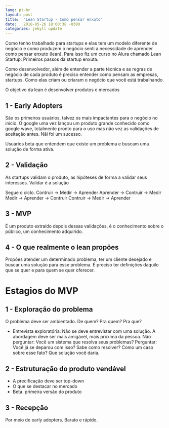 ```yaml
---
lang: pt-br
layout: post
title:  "Lean Startup - Como pensar enxuto"
date:   2018-05-26 18:00:38 -0300
categories: jekyll update
---
```


Como tenho trabalhado para startups e elas tem um modelo diferente de negócio e como produzem o negócio senti a necessidade de aprender como pensar enxuto (lean). Para isso fiz um curso no Alura chamado Lean Startup: Primeiros passos da startup enxuta.

Como desenvolvedor, além de entender a parte técnica e as regras de negócio de cada produto é preciso entender como pensam as empresas, startups. Como elas criam ou criaram o negócio que você está trabalhando.

O objetivo da lean é desenvolver produtos e mercados

## 1 - Early Adopters

São os primeiros usuários, talvez os mais impactantes para o negócio no início.
O google uma vez lançou um produto grande conhecido como google wave, totalmente pronto para o uso mas não vez as validações de aceitação antes. Nãi foi um sucesso.

Usuários beta que entendem que existe um problema e buscam uma solução de forma ativa.

## 2 - Validação

As startups validam o produto, as hipóteses de forma a validar seus interesses.
Validar é a solução

Segue o ciclo. 
Contruir -> Medir -> Aprender
Aprender -> Contruir -> Medir
Medir -> Aprender -> Contruir
Contruir -> Medir -> Aprender

## 3 - MVP

É um produto extraído depois dessas validações, é o conhecimento sobre o público,
um conhecimento adquirido.

## 4 - O que realmente o lean propões

Propões atender um determinado problema, ter um cliente desejado e buscar uma solução para esse problema.
É preciso ter definições daquilo que se quer e para quem se quer oferecer.

# Estagios do MVP

## 1 - Exploração do problema

O problema deve ser ambientado. De quem? Pra quem? Pra que?

* Entrevista exploratória: Não se deve entrevistar com uma solução. A abordagem deve ser mais amigável, mais próxima da pessoa.
Não perguntar: Você um sistema que resolva seus problemas?
Perguntar: Você já se deparou com isso? Sabe como resolver? Como um caso sobre esse fato? Que solução você daria.

## 2 - Estruturação do produto vendável

* A precificação deve ser top-down
* O que se destacar no mercado
* Beta. primeira versão do produto

## 3 - Recepção

Por meio de early adopters. Barato e rápido.
